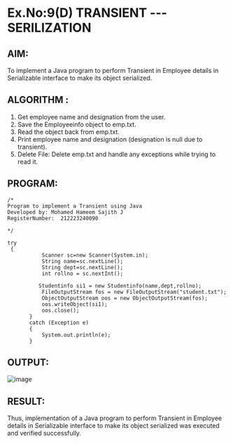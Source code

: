 # Ex.No:9(D) TRANSIENT ---SERILIZATION

## AIM:
 To implement a Java program to perform Transient in Employee details in Serializable interface to make its object serialized.

## ALGORITHM :
1.	Get employee name and designation from the user.
2.	Save the Employeeinfo object to emp.txt.
3.	Read the object back from emp.txt.
4.	Print employee name and designation (designation is null due to transient).
5.	Delete File: Delete emp.txt and handle any exceptions while trying to read it.




## PROGRAM:
 ```
/*
Program to implement a Transient using Java
Developed by: Mohamed Hameem Sajith J
RegisterNumber:  212223240090

*/

 try
  {
            Scanner sc=new Scanner(System.in);
            String name=sc.nextLine();
            String dept=sc.nextLine();
            int rollno = sc.nextInt();
           
           Studentinfo si1 = new Studentinfo(name,dept,rollno);
            FileOutputStream fos = new FileOutputStream("student.txt");
            ObjectOutputStream oos = new ObjectOutputStream(fos);
            oos.writeObject(si1);
            oos.close();
        }
        catch (Exception e)
        {
            System.out.println(e);
        } 
```



## OUTPUT:
![image](https://github.com/user-attachments/assets/89967d6e-2792-47d9-a559-a3927a2b9913)



## RESULT:
Thus, implementation of a Java program to perform Transient in Employee details in Serializable interface to make its object serialized was executed and verified successfully.

